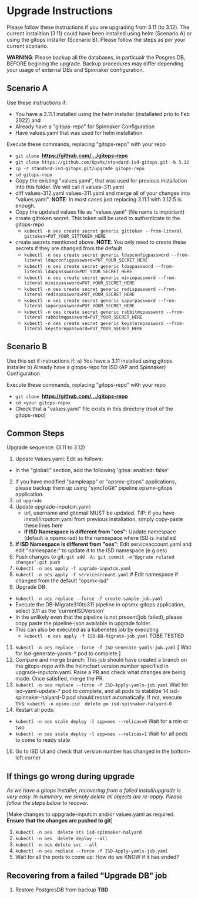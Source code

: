 
# Upgrade Instructions

Please follow these instructions if you are upgrading from 3.11 (to 3.12). The current installtion (3.11) could have been installed using helm (Scenario A) or using the gitops installer (Scenario B). Please follow the steps as per your current scenario.

**WARNING**: Please backup all the databases, in particualr the Posgres DB, BEFORE begining the upgrade. Backup procedures may differ depending your usage of external DBs and Spinnaker configuration. 

## Scenario A
Use these instructions if:
- You have a 3.11.1 installed using the helm installer (installated prio to Feb 2022) and
- Already have a "gitops-repo" for Spinnaker Configuration
- Have values.yaml that was used for helm installation

Execute these commands, replacing "gitops-repo" with your repo
- `git clone `**https://github.com/.../gitops-repo**
- `git clone https://github.com/OpsMx/standard-isd-gitops.git -b 3.12`
- `cp -r standard-isd-gitops.git/upgrade gitops-repo`  
- `cd gitops-repo`
- Copy the existing "values.yaml", that was used for previous installation into this folder. We will call it values-311.yaml
- diff values-312.yaml values-311.yaml and merge all of your changes into "values.yaml". **NOTE**: In most cases just replacing 3.11.1 with 3.12.5 is enough.
- Copy the updated values file as "values.yaml" (file name is important)
- create gittoken secret. This token will be used to authenticate to the gitops-repo
   - `kubectl -n oes create secret generic gittoken --from-literal gittoken=PUT_YOUR_GITTOKEN_HERE` 
- create secrets mentioned above. **NOTE**: You only need to create these secrets if they are changed from the default
   - `kubectl -n oes create secret generic ldapconfigpassword --from-literal ldapconfigpassword=PUT_YOUR_SECRET_HERE`
   - `kubectl -n oes create secret generic ldappassword --from-literal ldappassword=PUT_YOUR_SECRET_HERE`
   - `kubectl -n oes create secret generic miniopassword --from-literal miniopassword=PUT_YOUR_SECRET_HERE`
   - `kubectl -n oes create secret generic redispassword --from-literal redispassword=PUT_YOUR_SECRET_HERE`
   - `kubectl -n oes create secret generic saporpassword --from-literal saporpassword=PUT_YOUR_SECRET_HERE`
   - `kubectl -n oes create secret generic rabbitmqpassword --from-literal rabbitmqpassword=PUT_YOUR_SECRET_HERE`
   - `kubectl -n oes create secret generic keystorepassword --from-literal keystorepassword=PUT_YOUR_SECRET_HERE`

## Scenario B
Use this set if instructions if:
a) You have a 3.11 installed using gitops installer
b) Already have a gitops-repo for ISD (AP and Spinnaker) Configuration

Execute these commands, replacing "gitops-repo" with your repo
- `git clone `**https://github.com/.../gitops-repo**
- `cd <your gitops-repo>`
- Check that a "values.yaml" file exists in this directory (root of the gitops-repo)

## Common Steps
Upgrade sequence: (3.11 to 3.12)
1. Update Values.yaml: Edit as follows:
  - In the "global:" section, add the following
  'gitea: 
    enabled: false'
2. If you have modified "sampleapp" or "opsmx-gitops" applications, please backup them up using "syncToGit" pipeline opsmx-gitops application.
3. `cd upgrade`
4. Update upgrade-inputcm.yaml: 
   - url, username and gitemail MUST be updated. TIP: if you have install/inputcm.yaml from previous installation, simply copy-paste these lines here
   - **If ISD Namespace is different from "oes"**: Update namespace (default is opsmx-isd) to the namespace where ISD is installed
6. **If ISD Namespace is different from "oes"**: Edit serviceaccount.yaml and edit "namespace:" to update it to the ISD namespace (e.g.oes)
7. Push changes to git: `git add -A; git commit -m"Upgrade related changes";git push`
8. `kubectl -n oes apply -f upgrade-inputcm.yaml`
9. `kubectl -n oes apply -f serviceaccount.yaml` # Edit namespace if changed from the default "opsmx-isd"
10. Upgrade DB:
   - `kubectl -n oes replace --force -f create-sample-job.yaml`
   - Execute the DB-Migrate310to311 pipeline in opsmx-gitops application, select 3.11 as the 'currentISDVersion'
   - In the unlikely even that the pipeline is not present(job failed), please copy paste the pipeline-json available in upgrade folder.
   - This can also be executed as a kubenetes job by executing
     - `kubectl -n oes apply -f ISD-DB-Migrate-job.yaml`  TOBE TESTED
11. `kubectl -n oes replace --force -f ISD-Generate-yamls-job.yaml`
   [ Wait for isd-generate-yamls-* pod to complete ]
12. Compare and merge branch: This job should have created a branch on the gitops-repo with the helmchart version number specified in upgrade-inputcm.yaml. Raise a PR and check what changes are being made. Once satisfied, merge the PR.
13. `kubectl -n oes replace --force -f ISD-Apply-yamls-job.yaml`
   Wait for isd-yaml-update-* pod to complete, and all pods to stabilize
14 isd-spinnaker-halyard-0 pod should restart automatically. If not, execute this: `kubectl -n opsmx-isd  delete po isd-spinnaker-halyard-0`
15. Restart all pods:
   - `kubectl -n oes scale deploy -l app=oes --relicas=0` Wait for a min or two
   - `kubectl -n oes scale deploy -l app=oes --relicas=1` Wait for all pods to come to ready state   
16. Go to ISD UI and check that version number has changed in the bottom-left corner

## If things go wrong during upgrade
*As we have a gitops installer, recovering from a failed install/upgrade is very easy. In summary, we simply delete all objects are re-apply. Please follow the steps below to recover.*

[Make changes to uppgrade-inputcm and/or values.yaml as required. **Ensure that the changes are pushed to git**]
1. `kubectl -n oes  delete sts isd-spinnaker-halyard`
2. `kubectl -n oes  delete deploy --all`
3. `kubectl -n oes delete svc --all`
4. `kubectl -n oes replace --force -f ISD-Apply-yamls-job.yaml`
5.  Wait for all the pods to come up: How do we KNOW if it has ended?

## Recovering from a failed "Upgrade DB" job
1. Restore PostgresDB from backup
**TBD**
